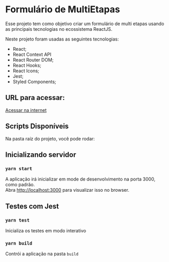 # Formulário de MultiEtapas

Esse projeto tem como objetivo criar um formulário de multi etapas usando as principais tecnologias no ecossistema ReactJS.

Neste projeto foram usadas as seguintes tecnologias:

- React;
- React Context API
- React Router DOM;
- React Hooks;
- React Icons;
- Jest;
- Styled Components;

## URL para acessar:

[Acessar na internet](https://tech3-multistep-form.netlify.app)

## Scripts Disponíveis

Na pasta raíz do projeto, você pode rodar:

## Inicializando servidor

### `yarn start`

A aplicação irá inicializar em mode de desenvolvimento na porta 3000, como padrão.\
Abra [http://localhost:3000](http://localhost:3000) para visualizar isso no browser.

## Testes com Jest

### `yarn test`

Inicializa os testes em modo interativo

### `yarn build`

Contrói a aplicação na pasta `build`
